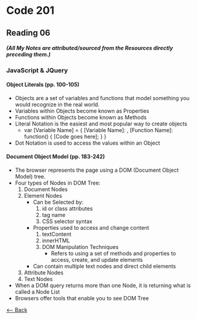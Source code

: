 # Code 201
## Reading 06
##### (All My Notes are attributed/sourced from the Resources directly preceding them.)

### JavaScript & JQuery
#### Object Literals (pp. 100-105)
* Objects are a set of variables and functions that model something you would recognize in the real world.
* Variables within Objects become known as Properties
* Functions within Objects become known as Methods
* Literal Notation is the easiest and most popular way to create objects
    * var [Variable Name] = {
        [Variable Name]: <Value>,
        [Function Name]: function() {
            [Code goes here];
        }
    }
* Dot Notation is used to access the values within an Object

#### Document Object Model (pp. 183-242)
* The browser represents the page using a DOM (Document Object Model) tree.
* Four types of Nodes in DOM Tree:
    1. Document Nodes
    1. Element Nodes 
        * Can be Selected by:
            1. id or class attributes
            1. tag name
            1. CSS selector syntax
        * Properties used to access and change content
            1. textContent
            1. innerHTML
            1. DOM Manipulation Techniques
                * Refers to using a set of methods and properties to access, create, and update elements
        * Can contain multiple text nodes and direct child elements
    1. Attribute Nodes
    1. Text Nodes
* When a DOM query returns more than one Node, it is returning what is called a Node List
* Browsers offer tools that enable you to see DOM Tree


[<-- Back](../README.md)
